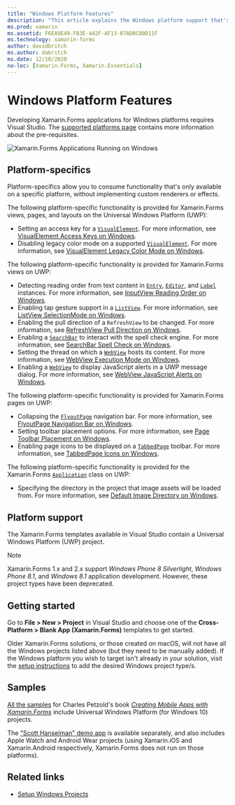```yaml
---
title: "Windows Platform Features"
description: "This article explains the Windows platform support that's available in Xamarin.Forms."
ms.prod: xamarin
ms.assetid: F6EA9E49-FB3E-442F-AF13-B7AD0C80D11F
ms.technology: xamarin-forms
author: davidbritch
ms.author: dabritch
ms.date: 12/10/2020
no-loc: [Xamarin.Forms, Xamarin.Essentials]
---
```


# Windows Platform Features

Developing Xamarin.Forms applications for Windows platforms requires Visual Studio. The [supported platforms page](~/get-started/supported-platforms.md) contains more information about the pre-requisites.

![Xamarin.Forms Applications Running on Windows](images/allhanselman.png)

## Platform-specifics

Platform-specifics allow you to consume functionality that's only available on a specific platform, without implementing custom renderers or effects.

The following platform-specific functionality is provided for Xamarin.Forms views, pages, and layouts on the Universal Windows Platform (UWP):

- Setting an access key for a [`VisualElement`](xref:Xamarin.Forms.VisualElement). For more information, see [VisualElement Access Keys on Windows](visualelement-access-keys.md).
- Disabling legacy color mode on a supported [`VisualElement`](xref:Xamarin.Forms.VisualElement). For more information, see [VisualElement Legacy Color Mode on Windows](legacy-color-mode.md).

The following platform-specific functionality is provided for Xamarin.Forms views on UWP:

- Detecting reading order from text content in [`Entry`](xref:Xamarin.Forms.Entry), [`Editor`](xref:Xamarin.Forms.Editor), and [`Label`](xref:Xamarin.Forms.Label) instances. For more information, see [InputView Reading Order on Windows](inputview-reading-order.md).
- Enabling tap gesture support in a [`ListView`](xref:Xamarin.Forms.ListView). For more information, see [ListView SelectionMode on Windows](listview-selectionmode.md).
- Enabling the pull direction of a `RefreshView` to be changed. For more information, see [RefreshView Pull Direction on Windows](refreshview-pulldirection.md).
- Enabling a [`SearchBar`](xref:Xamarin.Forms.SearchBar) to interact with the spell check engine. For more information, see [SearchBar Spell Check on Windows](searchbar-spell-check.md).
- Setting the thread on which a [`WebView`](xref:Xamarin.Forms.WebView) hosts its content. For more information, see [WebView Execution Mode on Windows](webview-executionmode.md).
- Enabling a [`WebView`](xref:Xamarin.Forms.WebView) to display JavaScript alerts in a UWP message dialog. For more information, see [WebView JavaScript Alerts on Windows](webview-javascript-alert.md).

The following platform-specific functionality is provided for Xamarin.Forms pages on UWP:

- Collapsing the [`FlyoutPage`](xref:Xamarin.Forms.FlyoutPage) navigation bar. For more information, see [FlyoutPage Navigation Bar on Windows](flyoutpage-navigation-bar.md).
- Setting toolbar placement options. For more information, see [Page Toolbar Placement on Windows](page-toolbar-placement.md).
- Enabling page icons to be displayed on a [`TabbedPage`](xref:Xamarin.Forms.TabbedPage) toolbar. For more information, see [TabbedPage Icons on Windows](tabbedpage-icons.md).

The following platform-specific functionality is provided for the Xamarin.Forms [`Application`](xref:Xamarin.Forms.Application) class on UWP:

- Specifying the directory in the project that image assets will be loaded from. For more information, see [Default Image Directory on Windows](default-image-directory.md).

## Platform support

The Xamarin.Forms templates available in Visual Studio contain a Universal Windows Platform (UWP) project.

> [!NOTE]
> Xamarin.Forms 1.x and 2.x support _Windows Phone 8 Silverlight_, _Windows Phone 8.1_, and _Windows 8.1_ application development. However, these project types have been deprecated.

## Getting started

Go to **File > New > Project** in Visual Studio and choose one of the **Cross-Platform > Blank App (Xamarin.Forms)** templates to get started.

Older Xamarin.Forms solutions, or those created on macOS, will not have all the Windows projects listed above (but they need to be manually added). If the Windows platform you wish to target isn't already in your solution, visit the [setup instructions](installation/index.md) to add the desired Windows project type/s.

## Samples

[All the samples](https://github.com/xamarin/xamarin-forms-book-preview-2) for Charles Petzold's book [*Creating Mobile Apps with Xamarin.Forms*](~/xamarin-forms/creating-mobile-apps-xamarin-forms/index.md) include Universal Windows Platform (for Windows 10) projects.

The ["Scott Hanselman" demo app](https://github.com/jamesmontemagno/Hanselman.Forms) is available separately, and also includes Apple Watch and Android Wear projects
(using Xamarin.iOS and Xamarin.Android respectively, Xamarin.Forms does not run on those platforms).

## Related links

- [Setup Windows Projects](~/xamarin-forms/platform/windows/installation/index.md)
